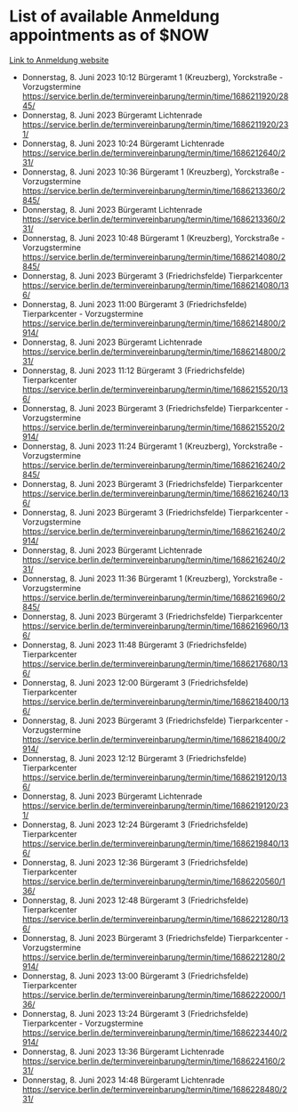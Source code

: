 # List of available Anmeldung appointments as of $NOW
[Link to Anmeldung website](https://service.berlin.de/terminvereinbarung/termin/tag.php?termin=1&anliegen[]=120686&dienstleisterlist=122210,122217,327316,122219,327312,122227,327314,122231,327346,122243,327348,122254,122252,329742,122260,329745,122262,329748,122271,327278,122273,327274,122277,327276,330436,122280,327294,122282,327290,122284,327292,122291,327270,122285,327266,122286,327264,122296,327268,150230,329760,122297,327286,122294,327284,122312,329763,122314,329775,122304,327330,122311,327334,122309,327332,317869,122281,327352,122279,329772,122283,122276,327324,122274,327326,122267,329766,122246,327318,122251,327320,122257,327322,122208,327298,122226,327300&herkunft=http%3A%2F%2Fservice.berlin.de%2Fdienstleistung%2F120686%2F)
- Donnerstag, 8. Juni 2023 10:12 Bürgeramt 1 (Kreuzberg), Yorckstraße - Vorzugstermine https://service.berlin.de/terminvereinbarung/termin/time/1686211920/2845/
- Donnerstag, 8. Juni 2023  Bürgeramt Lichtenrade https://service.berlin.de/terminvereinbarung/termin/time/1686211920/231/
- Donnerstag, 8. Juni 2023 10:24 Bürgeramt Lichtenrade https://service.berlin.de/terminvereinbarung/termin/time/1686212640/231/
- Donnerstag, 8. Juni 2023 10:36 Bürgeramt 1 (Kreuzberg), Yorckstraße - Vorzugstermine https://service.berlin.de/terminvereinbarung/termin/time/1686213360/2845/
- Donnerstag, 8. Juni 2023  Bürgeramt Lichtenrade https://service.berlin.de/terminvereinbarung/termin/time/1686213360/231/
- Donnerstag, 8. Juni 2023 10:48 Bürgeramt 1 (Kreuzberg), Yorckstraße - Vorzugstermine https://service.berlin.de/terminvereinbarung/termin/time/1686214080/2845/
- Donnerstag, 8. Juni 2023  Bürgeramt 3 (Friedrichsfelde) Tierparkcenter https://service.berlin.de/terminvereinbarung/termin/time/1686214080/136/
- Donnerstag, 8. Juni 2023 11:00 Bürgeramt 3 (Friedrichsfelde) Tierparkcenter - Vorzugstermine https://service.berlin.de/terminvereinbarung/termin/time/1686214800/2914/
- Donnerstag, 8. Juni 2023  Bürgeramt Lichtenrade https://service.berlin.de/terminvereinbarung/termin/time/1686214800/231/
- Donnerstag, 8. Juni 2023 11:12 Bürgeramt 3 (Friedrichsfelde) Tierparkcenter https://service.berlin.de/terminvereinbarung/termin/time/1686215520/136/
- Donnerstag, 8. Juni 2023  Bürgeramt 3 (Friedrichsfelde) Tierparkcenter - Vorzugstermine https://service.berlin.de/terminvereinbarung/termin/time/1686215520/2914/
- Donnerstag, 8. Juni 2023 11:24 Bürgeramt 1 (Kreuzberg), Yorckstraße - Vorzugstermine https://service.berlin.de/terminvereinbarung/termin/time/1686216240/2845/
- Donnerstag, 8. Juni 2023  Bürgeramt 3 (Friedrichsfelde) Tierparkcenter https://service.berlin.de/terminvereinbarung/termin/time/1686216240/136/
- Donnerstag, 8. Juni 2023  Bürgeramt 3 (Friedrichsfelde) Tierparkcenter - Vorzugstermine https://service.berlin.de/terminvereinbarung/termin/time/1686216240/2914/
- Donnerstag, 8. Juni 2023  Bürgeramt Lichtenrade https://service.berlin.de/terminvereinbarung/termin/time/1686216240/231/
- Donnerstag, 8. Juni 2023 11:36 Bürgeramt 1 (Kreuzberg), Yorckstraße - Vorzugstermine https://service.berlin.de/terminvereinbarung/termin/time/1686216960/2845/
- Donnerstag, 8. Juni 2023  Bürgeramt 3 (Friedrichsfelde) Tierparkcenter https://service.berlin.de/terminvereinbarung/termin/time/1686216960/136/
- Donnerstag, 8. Juni 2023 11:48 Bürgeramt 3 (Friedrichsfelde) Tierparkcenter https://service.berlin.de/terminvereinbarung/termin/time/1686217680/136/
- Donnerstag, 8. Juni 2023 12:00 Bürgeramt 3 (Friedrichsfelde) Tierparkcenter https://service.berlin.de/terminvereinbarung/termin/time/1686218400/136/
- Donnerstag, 8. Juni 2023  Bürgeramt 3 (Friedrichsfelde) Tierparkcenter - Vorzugstermine https://service.berlin.de/terminvereinbarung/termin/time/1686218400/2914/
- Donnerstag, 8. Juni 2023 12:12 Bürgeramt 3 (Friedrichsfelde) Tierparkcenter https://service.berlin.de/terminvereinbarung/termin/time/1686219120/136/
- Donnerstag, 8. Juni 2023  Bürgeramt Lichtenrade https://service.berlin.de/terminvereinbarung/termin/time/1686219120/231/
- Donnerstag, 8. Juni 2023 12:24 Bürgeramt 3 (Friedrichsfelde) Tierparkcenter https://service.berlin.de/terminvereinbarung/termin/time/1686219840/136/
- Donnerstag, 8. Juni 2023 12:36 Bürgeramt 3 (Friedrichsfelde) Tierparkcenter https://service.berlin.de/terminvereinbarung/termin/time/1686220560/136/
- Donnerstag, 8. Juni 2023 12:48 Bürgeramt 3 (Friedrichsfelde) Tierparkcenter https://service.berlin.de/terminvereinbarung/termin/time/1686221280/136/
- Donnerstag, 8. Juni 2023  Bürgeramt 3 (Friedrichsfelde) Tierparkcenter - Vorzugstermine https://service.berlin.de/terminvereinbarung/termin/time/1686221280/2914/
- Donnerstag, 8. Juni 2023 13:00 Bürgeramt 3 (Friedrichsfelde) Tierparkcenter https://service.berlin.de/terminvereinbarung/termin/time/1686222000/136/
- Donnerstag, 8. Juni 2023 13:24 Bürgeramt 3 (Friedrichsfelde) Tierparkcenter - Vorzugstermine https://service.berlin.de/terminvereinbarung/termin/time/1686223440/2914/
- Donnerstag, 8. Juni 2023 13:36 Bürgeramt Lichtenrade https://service.berlin.de/terminvereinbarung/termin/time/1686224160/231/
- Donnerstag, 8. Juni 2023 14:48 Bürgeramt Lichtenrade https://service.berlin.de/terminvereinbarung/termin/time/1686228480/231/
